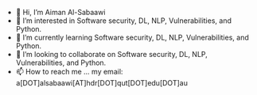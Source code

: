 - 👋 Hi, I’m Aiman Al-Sabaawi
- 👀 I’m interested in Software security, DL, NLP, Vulnerabilities, and Python.
- 🌱 I’m currently learning Software security, DL, NLP, Vulnerabilities, and Python. 
- 💞️ I’m looking to collaborate on Software security, DL, NLP, Vulnerabilities, and Python. 
- 📫 How to reach me ... my email: a[DOT]alsabaawi[AT]hdr[DOT]qut[DOT]edu[DOT]au

<!---
alsabaawi/alsabaawi is a ✨ special ✨ repository because its `README.md` (this file) appears on your GitHub profile.
You can click the Preview link to take a look at your changes.
--->
